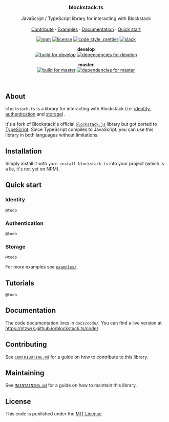 <p align="center">
  <br>
  <!-- commented out, to not use the prominent brand (looks too official)
  <a href="https://blockstack.org">
    <img src="https://media.githubusercontent.com/media/blockstack/designs/master/logo/RGB/bug/blockstack-bug-rounded-256x256.png" width=72 height=72>
  </a>
  -->

  <h3 align="center">blockstack.ts</h3>

  <p align="center">
    JavaScript / TypeScript library for interacting with Blockstack
    <br>
    <br>
    <a href="https://github.com/ntzwrk/blockstack.ts/blob/master/CONTRIBUTING.md">Contribute</a>
		&middot;
		<a href="https://github.com/ntzwrk/blockstack.ts/blob/master/examples/">Examples</a>
    &middot;
    <a href="https://ntzwrk.github.io/blockstack.ts/code/">Documentation</a>
    &middot;
    <a href="https://github.com/ntzwrk/blockstack.ts/blob/master/README.md#quick-start">Quick start</a>
  </p>
  <p align="center">
    <a href="https://www.npmjs.com/package/blockstack.ts"><img src="https://img.shields.io/npm/v/blockstack.ts.svg?style=flat-square" alt="npm"></a>
    <a href="https://github.com/ntzwrk/blockstack.ts/blob/master/LICENSE.md"><img src="https://img.shields.io/npm/l/blockstack.ts.svg?style=flat-square" alt="license"></a>
    <a href="https://github.com/prettier/prettier"><img src="https://img.shields.io/badge/code_style-prettier-ff69b4.svg?style=flat-square" alt="code style: prettier"></a>
    <a href="https://chat.blockstack.org"><img src="https://img.shields.io/badge/join-slack-e32072.svg?style=flat-square" alt="slack"></a>
  </p>
  <p align="center">
    <p align="center">
      <b>develop</b>
      <br>
   	  <a href="https://travis-ci.org/ntzwrk/blockstack.ts"><img src="https://img.shields.io/travis/ntzwrk/blockstack.ts/develop.svg?style=flat-square" alt="build for develop"></a>
    	<a href="https://david-dm.org/ntzwrk/blockstack.ts/develop"><img src="https://img.shields.io/david/ntzwrk/blockstack.ts/develop.svg?style=flat-square" alt="depencencies for develop"></a>
    </p>
  </p>
  <p align="center">
    <p align="center">
      <b>master</b>
      <br>
   	  <a href="https://travis-ci.org/ntzwrk/blockstack.ts"><img src="https://img.shields.io/travis/ntzwrk/blockstack.ts/master.svg?style=flat-square" alt="build for master"></a>
    	<a href="https://david-dm.org/ntzwrk/blockstack.ts/master"><img src="https://img.shields.io/david/ntzwrk/blockstack.ts/master.svg?style=flat-square" alt="dependencies for master"></a>
    </p>
  </p>
</p>

<br>



## About
`blockstack.ts` is a library for interacting with Blockstack (i.e. [identity](https://github.com/ntzwrk/blockstack.ts/blob/master/README.md#identity), [authentication](https://github.com/ntzwrk/blockstack.ts/blob/master/README.md#authentication) and [storage](https://github.com/ntzwrk/blockstack.ts/blob/master/README.md#storage)).

It's a fork of Blockstack's official [`blockstack.js`](https://github.com/blockstack/blockstack.js) library but got ported to [TypeScript](http://www.typescriptlang.org). Since TypeScript compiles to JavaScript, you can use this library in both languages without limitations.


## Installation
Simply install it with `yarn install blockstack.ts` into your project (which is a lie, it's not yet on NPM).


## Quick start

### Identity
`@todo`

### Authentication
`@todo`

### Storage
`@todo`

For more examples see [`examples/`](https://github.com/ntzwrk/blockstack.ts/blob/master/examples/).


## Tutorials
`@todo`


## Documentation
The code documentation lives in `docs/code/`. You can find a live version at https://ntzwrk.github.io/blockstack.ts/code/.


## Contributing
See [`CONTRIBUTING.md`](https://github.com/ntzwrk/blockstack.ts/blob/master/CONTRIBUTING.md) for a guide on how to contribute to this library.


## Maintaining
See [`MAINTAINING.md`](https://github.com/ntzwrk/blockstack.ts/blob/master/MAINTAINING.md) for a guide on how to maintain this library.


## License
This code is published under the [MIT License](https://github.com/ntzwrk/blockstack.ts/blob/master/LICENSE.md).
